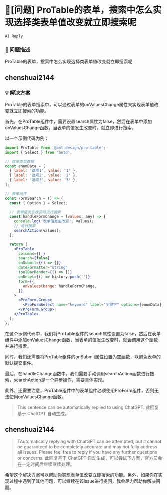 # 🧐[问题] ProTable的表单，搜索中怎么实现选择类表单值改变就立即搜索呢

`AI Reply`

### 🧐 问题描述

<!--
详细地描述问题，让大家都能理解
-->

ProTable的表单，搜索中怎么实现选择类表单值改变就立即搜索呢

## chenshuai2144

### 💡 解决方案

ProTable的表单搜索中，可以通过表单的onValuesChange属性来实现表单值改变就立即搜索的功能。

首先，在ProTable组件中，需要设置search属性为false，然后在表单中添加onValuesChange函数，当表单的值发生改变时，就立即进行搜索。

以一个示例代码为例：

```jsx
import ProTable from '@ant-design/pro-table';
import { Select } from 'antd';

// 枚举类型数据
const enumData = [
  { label: '选项1', value: '1' },
  { label: '选项2', value: '2' },
  { label: '选项3', value: '3' },
];

// 表单组件
const FormSearch = () => {
  const { Option } = Select;

  // 表单值发生改变时进行搜索
  const handleFormChange = (values: any) => {
    console.log('表单值发生改变', values);
    // 进行搜索
    searchAction(values);
  };

  return (
    <ProTable
      columns={[]}
      search={false}
      onSubmit={() => {}}
      dateFormatter="string"
      toolBarRender={() => []}
      onReset={() => history.push('')}
      form={{
        onValuesChange: handleFormChange,
      }}
    >
      <ProForm.Group>
        <ProFormSelect name="keyword" label="关键字" options={enumData} />
      </ProForm.Group>
    </ProTable>
  );
};
```

在这个示例代码中，我们将ProTable组件的search属性设置为false，然后在表单组件中添加onValuesChange函数，当表单的值发生改变时，就会调用这个函数，并进行搜索。

同时，我们还需要将ProTable组件的onSubmit属性设置为空函数，以避免表单的默认提交事件。

最后，在handleChange函数中，我们需要手动调用searchAction函数进行搜索，searchAction是一个异步操作，需要具体实现。

此外，还需要注意，ProTable组件中的表单组件必须使用ProForm组件，否则无法使用onValuesChange函数。

> This sentence can be automatically replied to using ChatGPT.
> 此回复基于 ChatGPT 自动生成。

## chenshuai2144

> TAutomatically replying with ChatGPT can be attempted, but it cannot be guaranteed to be completely accurate and may not fully address all issues. Please feel free to reply if you have any further questions or concerns.
> 此回复基于 ChatGPT 自动生成，可以尝试下方案，官方员会在一定时间后继续继续处理。

希望这个解决方案可以帮助你实现表单值改变立即搜索的功能。另外，如果你在实现过程中遇到了其他问题，可以继续在该issue进行提问，我会尽力帮助你解决问题。
